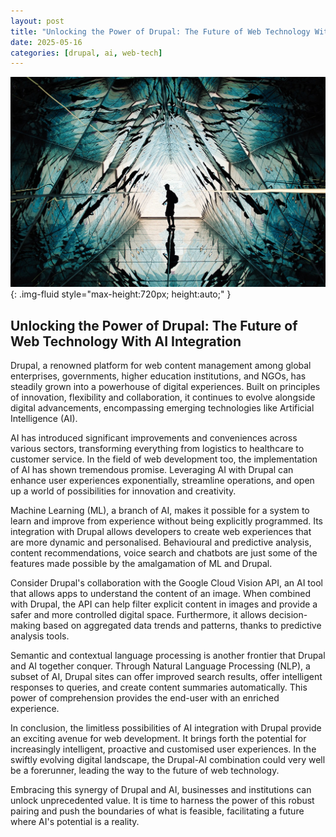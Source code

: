 ```yaml
---
layout: post
title: "Unlocking the Power of Drupal: The Future of Web Technology With AI Integration"
date: 2025-05-16
categories: [drupal, ai, web-tech]
---
```


![Image](/assets/g32b380a5dfcb64f83ad603874233b8a956b25b00001fb1b208bd4206d69b06413bf7ce6b789c8eecf478b44563c1812544c5115f5ca625391d6f3484720cece3_1280.jpg){: .img-fluid style="max-height:720px; height:auto;" }

## Unlocking the Power of Drupal: The Future of Web Technology With AI Integration

Drupal, a renowned platform for web content management among global enterprises, governments, higher education institutions, and NGOs, has steadily grown into a powerhouse of digital experiences. Built on principles of innovation, flexibility and collaboration, it continues to evolve alongside digital advancements, encompassing emerging technologies like Artificial Intelligence (AI).

AI has introduced significant improvements and conveniences across various sectors, transforming everything from logistics to healthcare to customer service. In the field of web development too, the implementation of AI has shown tremendous promise. Leveraging AI with Drupal can enhance user experiences exponentially, streamline operations, and open up a world of possibilities for innovation and creativity.

Machine Learning (ML), a branch of AI, makes it possible for a system to learn and improve from experience without being explicitly programmed. Its integration with Drupal allows developers to create web experiences that are more dynamic and personalised. Behavioural and predictive analysis, content recommendations, voice search and chatbots are just some of the features made possible by the amalgamation of ML and Drupal.

Consider Drupal's collaboration with the Google Cloud Vision API, an AI tool that allows apps to understand the content of an image. When combined with Drupal, the API can help filter explicit content in images and provide a safer and more controlled digital space. Furthermore, it allows decision-making based on aggregated data trends and patterns, thanks to predictive analysis tools.

Semantic and contextual language processing is another frontier that Drupal and AI together conquer. Through Natural Language Processing (NLP), a subset of AI, Drupal sites can offer improved search results, offer intelligent responses to queries, and create content summaries automatically. This power of comprehension provides the end-user with an enriched experience.

In conclusion, the limitless possibilities of AI integration with Drupal provide an exciting avenue for web development. It brings forth the potential for increasingly intelligent, proactive and customised user experiences. In the swiftly evolving digital landscape, the Drupal-AI combination could very well be a forerunner, leading the way to the future of web technology.

Embracing this synergy of Drupal and AI, businesses and institutions can unlock unprecedented value. It is time to harness the power of this robust pairing and push the boundaries of what is feasible, facilitating a future where AI's potential is a reality.
